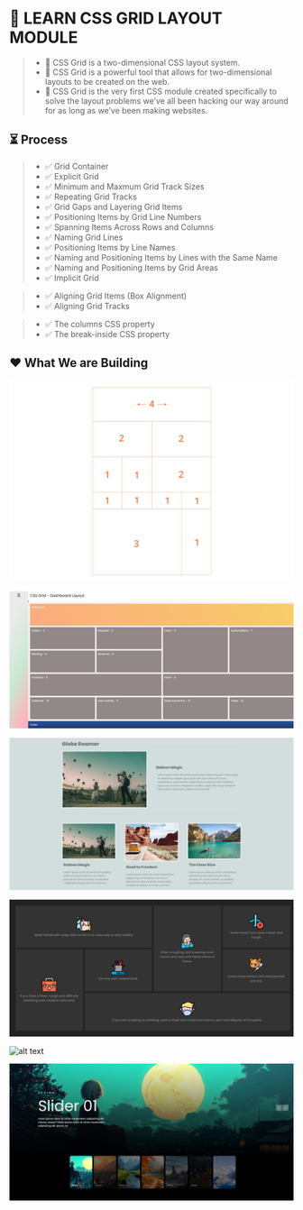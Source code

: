 # 🎡 LEARN CSS GRID LAYOUT MODULE

> -   🔴 CSS Grid is a two-dimensional CSS layout system.
> -   🔴 CSS Grid is a powerful tool that allows for two-dimensional layouts to be created on the web.
> -   🔴 CSS Grid is the very first CSS module created specifically to solve the layout problems we’ve all been hacking our way around for as long as we’ve been making websites.

## ⏳ Process

> -   ✅ Grid Container
> -   ✅ Explicit Grid
> -   ✅ Minimum and Maxmum Grid Track Sizes
> -   ✅ Repeating Grid Tracks
> -   ✅ Grid Gaps and Layering Grid Items
> -   ✅ Positioning Items by Grid Line Numbers
> -   ✅ Spanning Items Across Rows and Columns
> -   ✅ Naming Grid Lines
> -   ✅ Positioning Items by Line Names
> -   ✅ Naming and Positioning Items by Lines with the Same Name
> -   ✅ Naming and Positioning Items by Grid Areas
> -   ✅ Implicit Grid

> -   ✅ Aligning Grid Items (Box Alignment)
> -   ✅ Aligning Grid Tracks

> -   ✅ The columns CSS property
> -   ✅ The break-inside CSS property

## ❤️ What We are Building

![alt text](https://github.com/enesozmus/CSSGridLayoutModule/blob/main/Exercises/layout-1.png?raw=true)

![alt text](https://github.com/enesozmus/CSSGridLayoutModule/blob/main/Exercises/layout-2.png?raw=true)

![alt text](https://github.com/enesozmus/CSSGridLayoutModule/blob/main/Exercises/layout-3.png?raw=true)

![alt text](https://github.com/enesozmus/CSSGridLayoutModule/blob/main/Exercises/layout-4.png?raw=true)

![alt text](https://github.com/enesozmus/CSSGridLayoutModule/blob/main/Exercises/layout-5.png?raw=true)

![alt text](https://github.com/enesozmus/CSSGridLayoutModule/blob/main/Exercises/layout-6.png?raw=true)
